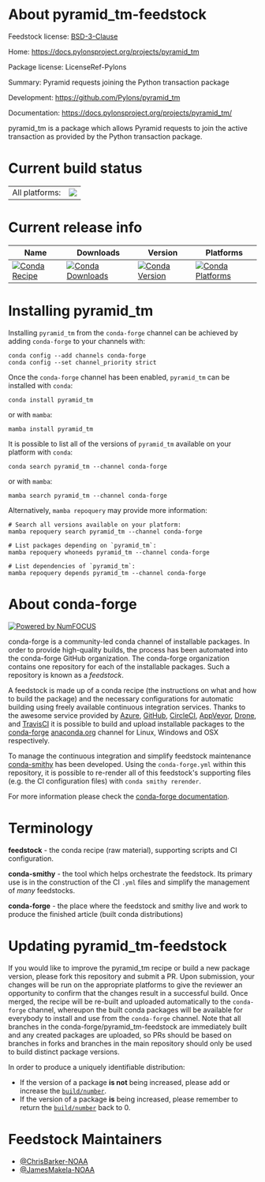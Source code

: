 About pyramid_tm-feedstock
==========================

Feedstock license: [BSD-3-Clause](https://github.com/conda-forge/pyramid_tm-feedstock/blob/main/LICENSE.txt)

Home: https://docs.pylonsproject.org/projects/pyramid_tm

Package license: LicenseRef-Pylons

Summary: Pyramid requests joining the Python transaction package

Development: https://github.com/Pylons/pyramid_tm

Documentation: https://docs.pylonsproject.org/projects/pyramid_tm/

pyramid_tm is a package which allows Pyramid requests to join the
active transaction as provided by the Python transaction package.


Current build status
====================


<table><tr><td>All platforms:</td>
    <td>
      <a href="https://dev.azure.com/conda-forge/feedstock-builds/_build/latest?definitionId=12111&branchName=main">
        <img src="https://dev.azure.com/conda-forge/feedstock-builds/_apis/build/status/pyramid_tm-feedstock?branchName=main">
      </a>
    </td>
  </tr>
</table>

Current release info
====================

| Name | Downloads | Version | Platforms |
| --- | --- | --- | --- |
| [![Conda Recipe](https://img.shields.io/badge/recipe-pyramid_tm-green.svg)](https://anaconda.org/conda-forge/pyramid_tm) | [![Conda Downloads](https://img.shields.io/conda/dn/conda-forge/pyramid_tm.svg)](https://anaconda.org/conda-forge/pyramid_tm) | [![Conda Version](https://img.shields.io/conda/vn/conda-forge/pyramid_tm.svg)](https://anaconda.org/conda-forge/pyramid_tm) | [![Conda Platforms](https://img.shields.io/conda/pn/conda-forge/pyramid_tm.svg)](https://anaconda.org/conda-forge/pyramid_tm) |

Installing pyramid_tm
=====================

Installing `pyramid_tm` from the `conda-forge` channel can be achieved by adding `conda-forge` to your channels with:

```
conda config --add channels conda-forge
conda config --set channel_priority strict
```

Once the `conda-forge` channel has been enabled, `pyramid_tm` can be installed with `conda`:

```
conda install pyramid_tm
```

or with `mamba`:

```
mamba install pyramid_tm
```

It is possible to list all of the versions of `pyramid_tm` available on your platform with `conda`:

```
conda search pyramid_tm --channel conda-forge
```

or with `mamba`:

```
mamba search pyramid_tm --channel conda-forge
```

Alternatively, `mamba repoquery` may provide more information:

```
# Search all versions available on your platform:
mamba repoquery search pyramid_tm --channel conda-forge

# List packages depending on `pyramid_tm`:
mamba repoquery whoneeds pyramid_tm --channel conda-forge

# List dependencies of `pyramid_tm`:
mamba repoquery depends pyramid_tm --channel conda-forge
```


About conda-forge
=================

[![Powered by
NumFOCUS](https://img.shields.io/badge/powered%20by-NumFOCUS-orange.svg?style=flat&colorA=E1523D&colorB=007D8A)](https://numfocus.org)

conda-forge is a community-led conda channel of installable packages.
In order to provide high-quality builds, the process has been automated into the
conda-forge GitHub organization. The conda-forge organization contains one repository
for each of the installable packages. Such a repository is known as a *feedstock*.

A feedstock is made up of a conda recipe (the instructions on what and how to build
the package) and the necessary configurations for automatic building using freely
available continuous integration services. Thanks to the awesome service provided by
[Azure](https://azure.microsoft.com/en-us/services/devops/), [GitHub](https://github.com/),
[CircleCI](https://circleci.com/), [AppVeyor](https://www.appveyor.com/),
[Drone](https://cloud.drone.io/welcome), and [TravisCI](https://travis-ci.com/)
it is possible to build and upload installable packages to the
[conda-forge](https://anaconda.org/conda-forge) [anaconda.org](https://anaconda.org/)
channel for Linux, Windows and OSX respectively.

To manage the continuous integration and simplify feedstock maintenance
[conda-smithy](https://github.com/conda-forge/conda-smithy) has been developed.
Using the ``conda-forge.yml`` within this repository, it is possible to re-render all of
this feedstock's supporting files (e.g. the CI configuration files) with ``conda smithy rerender``.

For more information please check the [conda-forge documentation](https://conda-forge.org/docs/).

Terminology
===========

**feedstock** - the conda recipe (raw material), supporting scripts and CI configuration.

**conda-smithy** - the tool which helps orchestrate the feedstock.
                   Its primary use is in the construction of the CI ``.yml`` files
                   and simplify the management of *many* feedstocks.

**conda-forge** - the place where the feedstock and smithy live and work to
                  produce the finished article (built conda distributions)


Updating pyramid_tm-feedstock
=============================

If you would like to improve the pyramid_tm recipe or build a new
package version, please fork this repository and submit a PR. Upon submission,
your changes will be run on the appropriate platforms to give the reviewer an
opportunity to confirm that the changes result in a successful build. Once
merged, the recipe will be re-built and uploaded automatically to the
`conda-forge` channel, whereupon the built conda packages will be available for
everybody to install and use from the `conda-forge` channel.
Note that all branches in the conda-forge/pyramid_tm-feedstock are
immediately built and any created packages are uploaded, so PRs should be based
on branches in forks and branches in the main repository should only be used to
build distinct package versions.

In order to produce a uniquely identifiable distribution:
 * If the version of a package **is not** being increased, please add or increase
   the [``build/number``](https://docs.conda.io/projects/conda-build/en/latest/resources/define-metadata.html#build-number-and-string).
 * If the version of a package **is** being increased, please remember to return
   the [``build/number``](https://docs.conda.io/projects/conda-build/en/latest/resources/define-metadata.html#build-number-and-string)
   back to 0.

Feedstock Maintainers
=====================

* [@ChrisBarker-NOAA](https://github.com/ChrisBarker-NOAA/)
* [@JamesMakela-NOAA](https://github.com/JamesMakela-NOAA/)


